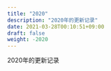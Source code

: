 ```yaml
---
title: "2020"
description: "2020年的更新记录"
date: 2021-03-28T00:10:51+09:00
draft: false
weight: -2020
---
```


2020年的更新记录
